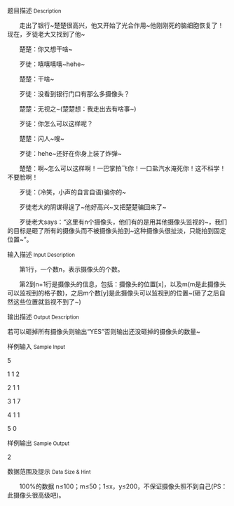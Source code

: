 <div class="panel panel-default">
<div class="area-title">
<span>
题目描述
<small>Description</small>
</span></div>
<div class="panel-body">

<p>       走出了银行~楚楚很高兴，他又开始了光合作用~他刚刚死的脑细胞恢复了！现在，歹徒老大又找到了他~</p>
<p>       楚楚：你又想干啥~</p>
<p>       歹徒：嘻嘻嘻嘻~hehe~</p>
<p>       楚楚：干啥~</p>
<p>       歹徒：没看到银行门口有那么多摄像头？</p>
<p>       楚楚：无视之~(楚楚想：我走出去有啥事~)</p>
<p>       歹徒：你怎么可以这样呢？</p>
<p>       楚楚：闪人~嗖~</p>
<p>       歹徒：hehe~还好在你身上装了炸弹~</p>
<p>       楚楚：啊~怎么可以这样啊！一巴掌拍飞你！一口盐汽水淹死你！这不科学！不要脸啊！</p>
<p>       歹徒：(冷笑，小声的自言自语)骗你的~</p>
<p>       歹徒老大的阴谋得逞了~他好高兴~又把楚楚骗回来了~</p>
<p>       歹徒老大says：“这里有n个摄像头，他们有的是用其他摄像头监视的~，我们的目标是砸了所有的摄像头而不被摄像头拍到~这种摄像头很扯淡，只能拍到固定位置~”。</p>

</div>
</div>

<div class="panel panel-default">
<div class="area-title">
<span>
输入描述
<small>Input Description</small>
</span></div>
<div class="panel-body">
<p>       第1行，一个数n，表示摄像头的个数。</p>
<p>       第2到n+1行是摄像头的信息，包括：摄像头的位置[x]，以及m(m是此摄像头可以监视到的格子数)，之后m个数[y]是此摄像头可以监视到的位置~(砸了之后自然这些位置就监视不到了~)</p>

</div>
</div>
<div  class="panel panel-default">
<div class="area-title">
<span>
输出描述
<small>Output Description</small>
</span></div>
<div class="panel-body">

<p>若可以砸掉所有摄像头则输出&ldquo;YES&rdquo;否则输出还没砸掉的摄像头的数量~</p>

</div>
</div>


<div class="panel panel-default">
<div class="area-title">
<span>
样例输入
<small>Sample Input</small>
</span></div>
<div class="panel-body">
<p>5</p>
<p>1 1 2</p>
<p>2 1 1</p>
<p>3 1 7</p>
<p>4 1 1</p>
<p>5 0 </p>

</div>
</div>

<div class="panel panel-default">
<div class="area-title">
<span>
样例输出
<small>Sample Output</small>
</span></div>
<div class="panel-body">
<p>2</p>

</div>
</div>

<div class="panel panel-default">
<div class="area-title">
<span>
数据范围及提示
<small>Data Size & Hint</small>
</span></div>
<div class="panel-body">
<p>       100%的数据 n≤100；m≤50；1≤x，y≤200，不保证摄像头照不到自己(PS：此摄像头很高级吧)。</p>
</div>
</div>